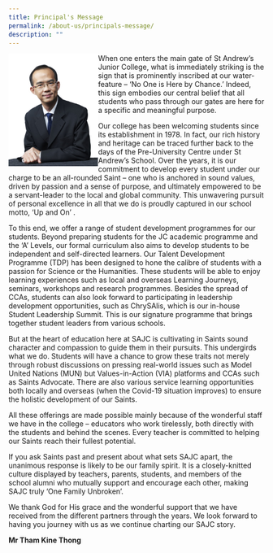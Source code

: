 ```yaml
---
title: Principal's Message
permalink: /about-us/principals-message/
description: ""
---
```

<img style="width: 35%;" src="/images/principal.jpeg" align = "left" />
<p>When one enters the main gate of St Andrew&rsquo;s Junior College, what is immediately striking is the sign that is prominently inscribed at our water-feature &ndash; &lsquo;No One is Here by Chance.&rsquo; Indeed, this sign embodies our central belief that all students who pass through our gates are here for a specific and meaningful purpose.</p>
<p>Our college has been welcoming students since its establishment in 1978. In fact, our rich history and heritage can be traced further back to the days of the Pre-University Centre under St Andrew&rsquo;s School. Over the years, it is our commitment to develop every student under our charge to be an all-rounded Saint &ndash; one who is anchored in sound values, driven by passion and a sense of purpose, and ultimately empowered to be a servant-leader to the local and global community. This unwavering pursuit of personal excellence in all that we do is proudly captured in our school motto, &lsquo;Up and On&rsquo; .</p>
<p>To this end, we offer a range of student development programmes for our students. Beyond preparing students for the JC academic programme and the &lsquo;A&rsquo; Levels, our formal curriculum also aims to develop students to be independent and self-directed learners. Our Talent Development Programme (TDP) has been designed to hone the calibre of students with a passion for Science or the Humanities. These students will be able to enjoy learning experiences such as local and overseas Learning Journeys, seminars, workshops and research programmes. Besides the spread of CCAs, students can also look forward to participating in leadership development opportunities, such as ChrySAlis, which is our in-house Student Leadership Summit. This is our signature programme that brings together student leaders from various schools.</p>
<p>But at the heart of education here at SAJC is cultivating in Saints sound character and compassion to guide them in their pursuits. This undergirds what we do. Students will have a chance to grow these traits not merely through robust discussions on pressing real-world issues such as Model United Nations (MUN) but Values-in-Action (VIA) platforms and CCAs such as Saints Advocate. There are also various service learning opportunities both locally and overseas (when the Covid-19 situation improves) to ensure the holistic development of our Saints.</p>
<p>All these offerings are made possible mainly because of the wonderful staff we have in the college &ndash; educators who work tirelessly, both directly with the students and behind the scenes. Every teacher is committed to helping our Saints reach their fullest potential.</p>
<p>If you ask Saints past and present about what sets SAJC apart, the unanimous response is likely to be our family spirit. It is a closely-knitted culture displayed by teachers, parents, students, and members of the school alumni who mutually support and encourage each other, making SAJC truly &lsquo;One Family Unbroken&rsquo;.</p>
<p>We thank God for His grace and the wonderful support that we have received from the different partners through the years. We look forward to having you journey with us as we continue charting our SAJC story.</p>
<p><strong>Mr Tham Kine Thong</strong></p>